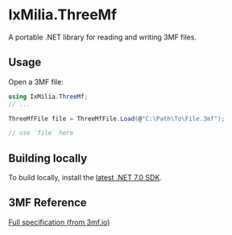 ﻿IxMilia.ThreeMf
===============

A portable .NET library for reading and writing 3MF files.

## Usage

Open a 3MF file:

``` C#
using IxMilia.ThreeMf;
// ...

ThreeMfFile file = ThreeMfFile.Load(@"C:\Path\To\File.3mf");

// use `file` here
```

## Building locally

To build locally, install the [latest .NET 7.0 SDK](https://dotnet.microsoft.com/download).

## 3MF Reference

[Full specification (from 3mf.io)](https://3mf.io/3mf-specification/)
